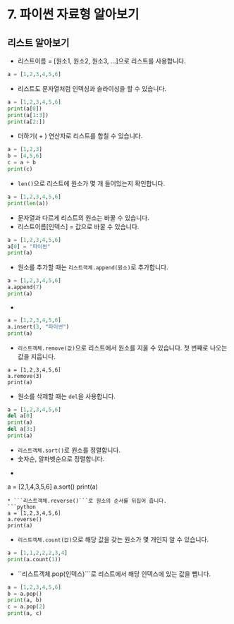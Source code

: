# 7. 파이썬 자료형 알아보기
## 리스트 알아보기
* 리스트이름 = [원소1, 원소2, 원소3, ...]으로 리스트를 사용합니다.
```python
a = [1,2,3,4,5,6]
```
* 리스트도 문자열처럼 인덱싱과 슬라이싱을 할 수 있습니다.
```python
a = [1,2,3,4,5,6]
print(a[0])
print(a[1:3])
print(a[2:])
```
* 더하기( + ) 연산자로 리스트를 합칠 수 있습니다.
```python
a = [1,2,3]
b = [4,5,6]
c = a + b
print(c)
```
* ```len()```으로 리스트에 원소가 몇 개 들어있는지 확인합니다.
```python
a = [1,2,3,4,5,6]
print(len(a))
```
* 문자열과 다르게 리스트의 원소는 바꿀 수 있습니다.
* 리스트이름[인덱스] = 값으로 바꿀 수 있습니다.
```python
a = [1,2,3,4,5,6]
a[0] = "파이썬"
print(a)
```
* 원소를 추가할 때는 ```리스트객체.append(원소)```로 추가합니다.
```python
a = [1,2,3,4,5,6]
a.append(7)
print(a)
```
* ```리스트객체.insert(인덱스, 값)으로 원하는 곳에 원하는 값을 넣을 수 있습니다.
```python
a = [1,2,3,4,5,6]
a.insert(3, "파이썬")
print(a)
```
* ```리스트객체.remove(값)```으로 리스트에서 원소를 지울 수 있습니다. 첫 번째로 나오는 값을 지웁니다.
```
a = [1,2,3,4,5,6]
a.remove(3)
print(a)
```
* 원소를 삭제할 때는 ```del```을 사용합니다.
```python
a = [1,2,3,4,5,6]
del a[0]
print(a)
del a[3:]
print(a)
```
* ```리스트객체.sort()```로 원소를 정렬합니다.
* 숫자순, 알파벳순으로 정렬합니다.
* ```python
a = [2,1,4,3,5,6]
a.sort()
print(a)
```
* ```리스트객체.reverse()```로 원소의 순서를 뒤집어 줍니다.
```python
a = [1,2,3,4,5,6]
a.reverse()
print(a)
```
* ```리스트객체.count(값)```으로 해당 값을 갖는 원소가 몇 개인지 알 수 있습니다.
```python
a = [1,1,2,2,2,3,4]
print(a.count(1))
``` 
* ``리스트객체.pop(인덱스)```로 리스트에서 해당 인덱스에 있는 값을 뺍니다.
```python
a = [1,2,3,4,5,6]
b = a.pop()
print(a, b)
c = a.pop(2)
print(a, c)
```
